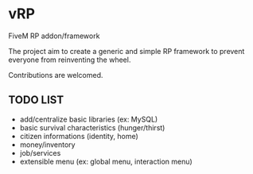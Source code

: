 # vRP
FiveM RP addon/framework

The project aim to create a generic and simple RP framework to prevent everyone from reinventing the wheel.

Contributions are welcomed.


## TODO LIST
* add/centralize basic libraries (ex: MySQL)
* basic survival characteristics (hunger/thirst)
* citizen informations (identity, home)
* money/inventory
* job/services
* extensible menu (ex: global menu, interaction menu)

